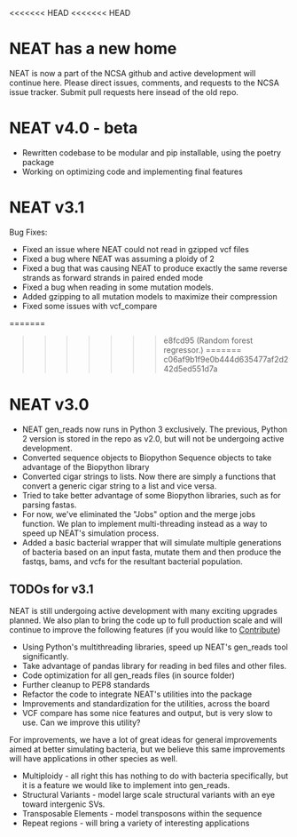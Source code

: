 <<<<<<< HEAD
<<<<<<< HEAD
# NEAT has a new home
NEAT is now a part of the NCSA github and active development will continue here. Please direct issues, comments, and requests to the NCSA issue tracker. Submit pull requests here insead of the old repo.

# NEAT v4.0 - beta
- Rewritten codebase to be modular and pip installable, using the poetry package
- Working on optimizing code and implementing final features

# NEAT v3.1

Bug Fixes:
- Fixed an issue where NEAT could not read in gzipped vcf files
- Fixed a bug where NEAT was assuming a ploidy of 2
- Fixed a bug that was causing NEAT to produce exactly the same reverse strands as forward strands in paired ended mode
- Fixed a bug when reading in some mutation models.
- Added gzipping to all mutation models to maximize their compression
- Fixed some issues with vcf_compare

=======
>>>>>>> e8fcd95 (Random forest regressor.)
=======
>>>>>>> c06af9b1f9e0b444d635477af2d242d5ed551d7a
# NEAT v3.0
- NEAT gen_reads now runs in Python 3 exclusively. The previous, Python 2 version is stored in the repo as v2.0, but will not be undergoing active development.
- Converted sequence objects to Biopython Sequence objects to take advantage of the Biopython library
- Converted cigar strings to lists. Now there are simply a functions that convert a generic cigar string to a list and vice versa.
- Tried to take better advantage of some Biopython libraries, such as for parsing fastas.
- For now, we've eliminated the "Jobs" option and the merge jobs function. We plan to implement multi-threading instead as a way to speed up NEAT's simulation process.
- Added a basic bacterial wrapper that will simulate multiple generations of bacteria based on an input fasta, mutate them and then produce the fastqs, bams, and vcfs for the resultant bacterial population.


## TODOs for v3.1
NEAT is still undergoing active development with many exciting upgrades planned. We also plan to bring the code up to full production scale and will continue to improve the following features (if you would like to [Contribute](CONTRIBUTING.md))
- Using Python's multithreading libraries, speed up NEAT's gen_reads tool significantly.
- Take advantage of pandas library for reading in bed files and other files.
- Code optimization for all gen_reads files (in source folder)
- Further cleanup to PEP8 standards
- Refactor the code to integrate NEAT's utilities into the package
- Improvements and standardization for the utilities, across the board
- VCF compare has some nice features and output, but is very slow to use. Can we improve this utility?

For improvements, we have a lot of great ideas for general improvements aimed at better simulating bacteria, but we believe this same improvements will have applications in other species as well. 
- Multiploidy - all right this has nothing to do with bacteria specifically, but it is a feature we would like to implement into gen_reads.
- Structural Variants - model large scale structural variants with an eye toward intergenic SVs.
- Transposable Elements - model transposons within the sequence
- Repeat regions - will bring a variety of interesting applications
